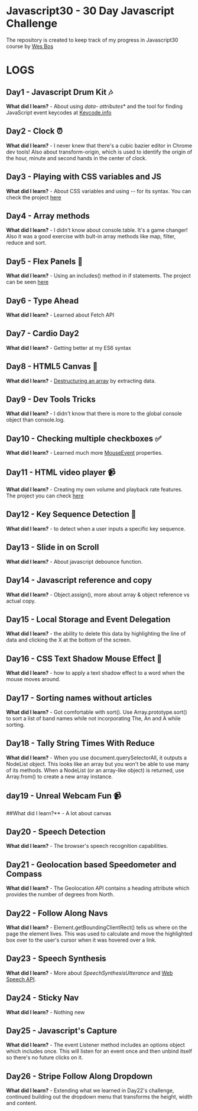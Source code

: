 # Javascript30 - 30 Day Javascript Challenge

The repository is created to keep track of my progress in Javascript30 course by <a href="https://github.com/wesbos">Wes Bos</a>


# LOGS

## Day1 - Javascript Drum Kit :notes:

**What did I learn?** - About using **data-* attributes** and the tool for finding JavaScript event keycodes at <a href="keycode.info">Keycode.info</a> 


## Day2 - Clock :alarm_clock:

**What did I learn?** - I never knew that there's a cubic bazier editor in Chrome dev tools! Also about transform-origin, which is used to identify the origin of the hour, minute and second hands in the center of clock.


## Day3 - Playing with CSS variables and JS

**What did I learn?** - About CSS variables and using -- for its syntax. 
You can check the project <a href="https://codepen.io/HighFlyer/full/MEQZQp/">here</a>


## Day4 - Array methods

**What did I learn?** - I didn't know about console.table. It's a game changer! Also it was a good exercise with bult-in array methods like map, filter, reduce and sort.


## Day5 - Flex Panels :milky_way:

**What did I learn?** - Using an includes() method in if statements. The project can be seen <a href="https://codepen.io/HighFlyer/full/dVeQjX/">here</a>


## Day6 - Type Ahead

**What did I learn?** - Learned about Fetch API


## Day7 - Cardio Day2  

**What did I learn?** - Getting better at my ES6 syntax


## Day8 - HTML5 Canvas :art:

**What did I learn?** - <a href="https://developer.mozilla.org/en-US/docs/Web/JavaScript/Reference/Operators/Destructuring_assignment">Destructuring an array</a> by extracting data.


## Day9 - Dev Tools Tricks

**What did I learn?** - I didn't know that there is more to the global console object than console.log.


## Day10 - Checking multiple checkboxes :white_check_mark:

**What did I learn?** - Learned much more <a href="https://developer.mozilla.org/en-US/docs/Web/API/MouseEvent">MouseEvent</a> properties.


## Day11 - HTML video player :video_camera:

**What did I learn?** - Creating my own volume and playback rate features. The project you can check <a href="https://highflyer910.github.io/video_player/">here</a> 


## Day12 - Key Sequence Detection :rainbow:

**What did I learn?** -  to detect when a user inputs a specific key sequence.


## Day13 - Slide in on Scroll

**What did I learn?** - About javascript debounce function.


## Day14 - Javascript reference and copy

**What did I learn?** - Object.assign(), more about array & object reference vs actual copy.


## Day15 - Local Storage and Event Delegation

**What did I learn?** - the ability to delete this data by highlighting the line of data and clicking the X at the bottom of the screen.


## Day16 - CSS Text Shadow Mouse Effect  :jack_o_lantern: 

**What did I learn?** - how to apply a text shadow effect to a word when the mouse moves around.


## Day17 - Sorting names without articles

**What did I learn?** - Got comfortable with sort(). Use Array.prototype.sort() to sort a list of band names while not incorporating The, An and A while sorting.


## Day18 - Tally String Times With Reduce

**What did I learn?** - When you use document.querySelectorAll, it outputs a NodeList object. This looks like an array but you won't be able to use many of its methods. When a NodeList (or an array-like object) is returned, use Array.from() to create a new array instance.


## day19 - Unreal Webcam Fun :video_camera:

##What did I learn?** - A lot about canvas


## Day20 - Speech Detection

**What did I learn?** - The browser's speech recognition capabilities.


## Day21 - Geolocation based Speedometer and Compass

**What did I learn?** - The Geolocation API contains a heading attribute which provides the number of degrees from North.


## Day22 - Follow Along Navs

**What did I learn?** - Element.getBoundingClientRect() tells us where on the page the element lives. This was used to calculate and move the highlighted box over to the user's cursor when it was hovered over a link.


## Day23 - Speech Synthesis

**What did I learn?** - More about *SpeechSynthesisUtterance* and <a href="https://developer.mozilla.org/en-US/docs/Web/API/Web_Speech_API">Web Speech API</a>.


## Day24 - Sticky Nav

**What did I learn?** - Nothing new


## Day25 - Javascript's Capture

**What did I learn?** - The event Listener method includes an options object which includes once. This will listen for an event once and then unbind itself so there's no future clicks on it.


## Day26 - Stripe Follow Along Dropdown

**What did I learn?** - Extending what we learned in Day22's challenge, continued building out the dropdown menu that transforms the height, width and content.
 
